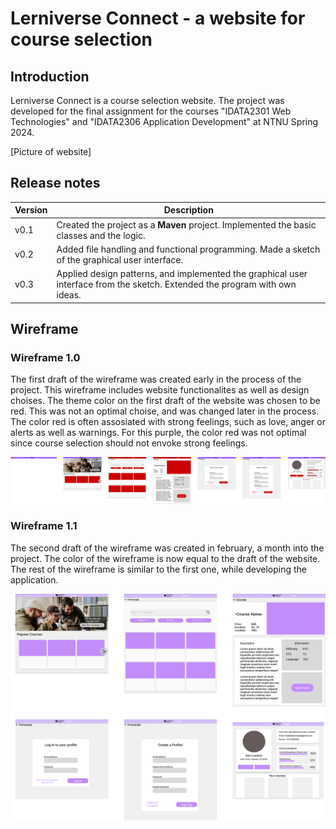 # Lerniverse Connect - a website for course selection

## Introduction
Lerniverse Connect is a course selection website. The project was developed for the final assignment for the courses
"IDATA2301 Web Technologies" and "IDATA2306 Application Development" at NTNU Spring 2024.

[Picture of website]

## Release notes

| **Version** | **Description**                                                                                                             |
|-------------|-----------------------------------------------------------------------------------------------------------------------------|
| v0.1        | Created the project as a **Maven** project. Implemented the basic classes and the logic.                                    |
| v0.2        | Added file handling and functional programming. Made a sketch of the graphical user interface.                              |
| v0.3        | Applied design patterns, and implemented the graphical user interface from the sketch. Extended the program with own ideas. |

## Wireframe
### Wireframe 1.0
The first draft of the wireframe was created early in the process of the project. This wireframe includes website functionalites as well as design choises. The theme color on the first draft of the website was chosen to be red. This was not an optimal choise, and was changed later in the process. The color red is often assosiated with strong feelings, such as love, anger or alerts as well as warnings. For this purple, the color red was not optimal since course selection should not envoke strong feelings. 

![Wireframe 1.0](/images/wireframe.png)

### Wireframe 1.1
The second draft of the wireframe was created in february, a month into the project. The color of the wireframe is now equal to the draft of the website. The rest of the wireframe is similar to the first one, while developing the application. 

![Wireframe 1.1](/images/wireframe2.png)
